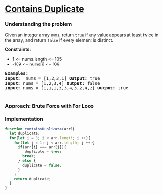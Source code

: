 # [ Contains Duplicate](https://leetcode.com/problems/contains-duplicate/)

### Understanding the problem
Given an integer array `nums`, return `true` if any value appears at least twice in the array, and return `false` if every element is distinct.

<b>Constraints:</b>
- 1 <= nums.length <= 105
- -109 <= nums[i] <= 109

<pre>
<b>Examples:</b>
<b>Input:</b>  nums = [1,2,3,1] <b>Output:</b> true 
<b>Input:</b> nums = [1,2,3,4] <b>Output:</b> false 
<b>Input:</b> nums = [1,1,1,3,3,4,3,2,4,2] <b>Output:</b> true 
</pre>

#
### Approach: Brute Force with For Loop

### Implementation
```js
function containsDuplicate(arr){
  let duplicate;
  for(let i = 0; i < arr.length; i ++){
    for(let j = 1; j < arr.length; j ++){
      if(arr[i] === arr[j]){
         duplicate = true;
        break;
      } else {
        duplicate = false;
      }
    }
    return duplicate;
  }
}
```
